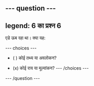--- question ---
---
legend: 6 का प्रश्न 6
---

एडे ऊब रहा था। क्या यह:

--- choices ---
- ( ) कोई तथ्य या अवलोकन?

- (x) कोई राय या मूल्यांकन? --- /choices ---

--- /question ---
